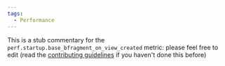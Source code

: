 ```yaml
---
tags:
  - Performance
---
```


This is a stub commentary for the `perf.startup.base_bfragment_on_view_created` metric: please feel free to edit (read the
[contributing guidelines](https://github.com/mozilla/glean-annotations/blob/main/CONTRIBUTING.md)
if you haven't done this before)
